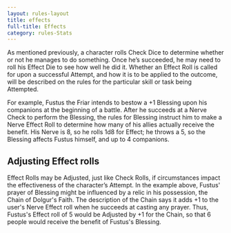 ```yaml
---
layout: rules-layout
title: effects
full-title: Effects
category: rules-Stats
---
```


As mentioned previously, a character rolls Check Dice to determine whether or not he manages to do something. Once he’s succeeded, he may need to roll his Effect Die to see how well he did it. Whether an Effect Roll is called for upon a successful Attempt, and how it is to be applied to the outcome, will be described on the rules for the particular skill or task being Attempted.

For example, Fustus the Friar intends to bestow a +1 Blessing upon his companions at the beginning of a battle. After he succeeds at a Nerve Check to perform the Blessing, the rules for Blessing instruct him to make a Nerve Effect Roll to determine how many of his allies actually receive the benefit. His Nerve is 8, so he rolls 1d8 for Effect; he throws a 5, so the Blessing affects Fustus himself, and up to 4 companions.

## Adjusting Effect rolls
Effect Rolls may be Adjusted, just like Check Rolls, if circumstances impact the effectiveness of the character’s Attempt. In the example above, Fustus' prayer of Blessing might be influenced by a relic in his possession, the Chain of Dolgur's Faith. The description of the Chain says it adds +1 to the user's Nerve Effect roll when he succeeds at casting any prayer. Thus, Fustus's Effect roll of 5 would be Adjusted by +1 for the Chain, so that 6 people would receive the benefit of Fustus's Blessing.